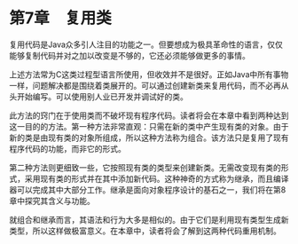    

# 第7章　复用类

复用代码是Java众多引人注目的功能之一。但要想成为极具革命性的语言，仅仅能够复制代码并对之加以改变是不够的，它还必须能够做更多的事情。

上述方法常为C这类过程型语言所使用，但收效并不是很好。正如Java中所有事物一样，问题解决都是围绕着类展开的。可以通过创建新类来复用代码，而不必再从头开始编写。可以使用别人业已开发并调试好的类。

此方法的窍门在于使用类而不破坏现有程序代码。读者将会在本章中看到两种达到这一目的的方法。第一种方法非常直观：只需在新的类中产生现有类的对象。由于新的类是由现有类的对象所组成，所以这种方法称为组合。该方法只是复用了现有程序代码的功能，而非它的形式。

第二种方法则更细致一些，它按照现有类的类型来创建新类。无需改变现有类的形式，采用现有类的形式并在其中添加新代码。这种神奇的方式称为继承，而且编译器可以完成其中大部分工作。继承是面向对象程序设计的基石之一，我们将在第8章中探究其含义与功能。

就组合和继承而言，其语法和行为大多是相似的。由于它们是利用现有类型生成新类型，所以这样做极富意义。在本章中，读者将会了解到这两种代码重用机制。